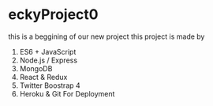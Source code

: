 # eckyProject0
this is a beggining of our new project
this project is made by
 1. ES6 + JavaScript
 2. Node.js / Express
 3. MongoDB
 4. React & Redux
 5. Twitter Boostrap 4
 6. Heroku & Git For Deployment